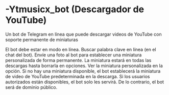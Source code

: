 # -Ytmusicx_bot (Descargador de YouTube)
Un bot de Telegram en línea que puede descargar videos de YouTube con soporte permanente de miniaturas


El bot debe estar en modo en línea. 
Buscar palabra clave en línea (en el chat del bot). 
Envíe una foto al bot para establecer una miniatura personalizada de forma permanente. 
La miniatura estará en todas las descargas hasta borrarla en opciones. 
Ver la miniatura personalizada en la opción. 
Si no hay una miniatura disponible, el bot establecerá la miniatura de video de YouTube predeterminada en la descarga. 
Si los usuarios autorizados están disponibles, el bot solo les servirá. De lo contrario, el bot será de dominio público. 
